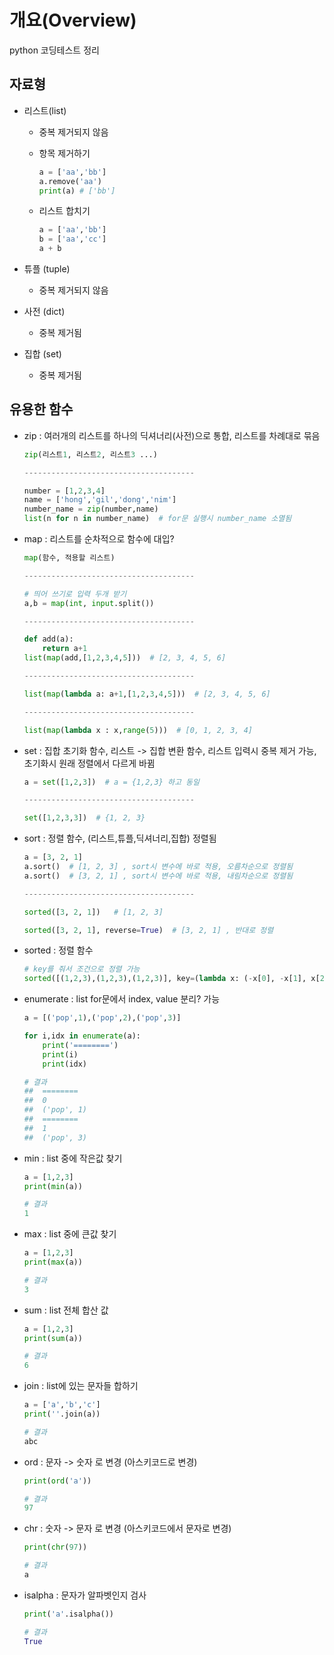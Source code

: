 # 개요(Overview)
python 코딩테스트 정리

## 자료형

- 리스트(list)

    - 중복 제거되지 않음
    
    - 항목 제거하기
        
        ```python
        a = ['aa','bb']
        a.remove('aa')
        print(a) # ['bb']
        ```
      
    - 리스트 합치기
    
        ```python
        a = ['aa','bb']
        b = ['aa','cc']
        a + b
        ```

- 튜플 (tuple)

    - 중복 제거되지 않음

- 사전 (dict)

    - 중복 제거됨

- 집합 (set)

    - 중복 제거됨

## 유용한 함수
- zip : 여러개의 리스트를 하나의 딕셔너리(사전)으로 통합, 리스트를 차례대로 묶음

    ```python
    zip(리스트1, 리스트2, 리스트3 ...)

    --------------------------------------

    number = [1,2,3,4]
    name = ['hong','gil','dong','nim']
    number_name = zip(number,name)
    list(n for n in number_name)  # for문 실행시 number_name 소멸됨
    ```

- map : 리스트를 순차적으로 함수에 대입?

    ```python
    map(함수, 적용할 리스트)

    --------------------------------------

    # 띄어 쓰기로 입력 두개 받기
    a,b = map(int, input.split())

    --------------------------------------

    def add(a):
        return a+1
    list(map(add,[1,2,3,4,5]))  # [2, 3, 4, 5, 6]

    --------------------------------------

    list(map(lambda a: a+1,[1,2,3,4,5]))  # [2, 3, 4, 5, 6]

    --------------------------------------

    list(map(lambda x : x,range(5)))  # [0, 1, 2, 3, 4]
    ```

- set : 집합 초기화 함수, 리스트 -> 집합 변환 함수, 리스트 입력시 중복 제거 가능, 초기화시 원래 정렬에서 다르게 바뀜

    ```python
    a = set([1,2,3])  # a = {1,2,3} 하고 동일

    --------------------------------------

    set([1,2,3,3])  # {1, 2, 3}
    ```

- sort : 정렬 함수, (리스트,튜플,딕셔너리,집합) 정렬됨

    ```python
    a = [3, 2, 1]
    a.sort()  # [1, 2, 3] , sort시 변수에 바로 적용, 오름차순으로 정렬됨
    a.sort()  # [3, 2, 1] , sort시 변수에 바로 적용, 내림차순으로 정렬됨

    --------------------------------------

    sorted([3, 2, 1])   # [1, 2, 3]

    sorted([3, 2, 1], reverse=True)  # [3, 2, 1] , 반대로 정렬
    ```
  
  
- sorted : 정렬 함수 

    ```python
    # key를 줘서 조건으로 정렬 가능
    sorted([(1,2,3),(1,2,3),(1,2,3)], key=(lambda x: (-x[0], -x[1], x[2])), reverse=True)
    ```
  

- enumerate : list for문에서 index, value 분리? 가능

    ```python
    a = [('pop',1),('pop',2),('pop',3)]

    for i,idx in enumerate(a):
        print('========')
        print(i)
        print(idx)

    # 결과
    ##  ========
    ##  0
    ##  ('pop', 1)
    ##  ========
    ##  1
    ##  ('pop', 3)
    ```

- min : list 중에 작은값 찾기
    ```python
    a = [1,2,3]
    print(min(a))

    # 결과
    1
    ```

- max : list 중에 큰값 찾기
    ```python
    a = [1,2,3]
    print(max(a))

    # 결과
    3
    ```

- sum : list 전체 합산 값
    ```python
    a = [1,2,3]
    print(sum(a))

    # 결과
    6
    ```

- join : list에 있는 문자들 합하기
    ```python
    a = ['a','b','c']
    print(''.join(a))

    # 결과
    abc
    ```

- ord : 문자 -> 숫자 로 변경 (아스키코드로 변경)
    ```python
    print(ord('a'))

    # 결과
    97
    ```

- chr : 숫자 -> 문자 로 변경 (아스키코드에서 문자로 변경)
    ```python
    print(chr(97))

    # 결과
    a
    ```

- isalpha : 문자가 알파벳인지 검사
    ```python
    print('a'.isalpha())

    # 결과
    True
    ```
